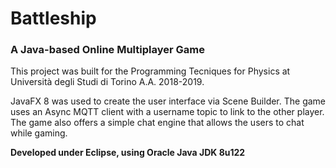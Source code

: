 # Battleship
### A Java-based Online Multiplayer Game
This project was built for the Programming Tecniques for Physics at Università degli Studi di Torino A.A. 2018-2019.


JavaFX 8 was used to create the user interface via Scene Builder.
The game uses an Async MQTT client with a username topic to link to the other player.
The game also offers a simple chat engine that allows the users to chat while gaming.


**Developed under Eclipse, using Oracle Java JDK 8u122**